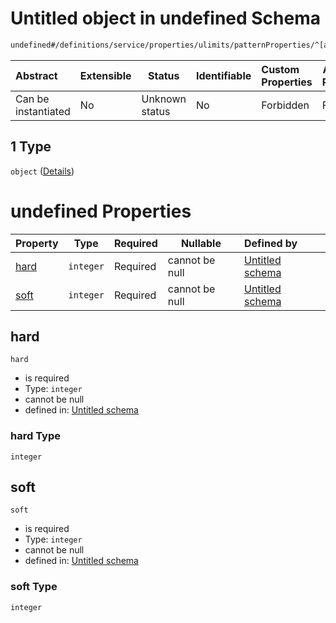 # Untitled object in undefined Schema

```txt
undefined#/definitions/service/properties/ulimits/patternProperties/^[a-z]+$/oneOf/1
```




| Abstract            | Extensible | Status         | Identifiable | Custom Properties | Additional Properties | Access Restrictions | Defined In                                                                  |
| :------------------ | ---------- | -------------- | ------------ | :---------------- | --------------------- | ------------------- | --------------------------------------------------------------------------- |
| Can be instantiated | No         | Unknown status | No           | Forbidden         | Forbidden             | none                | [config_schema_v3.9.json\*](config_schema_v3.9.json "open original schema") |

## 1 Type

`object` ([Details](config_schema_v3-definitions-service-properties-ulimits-patternproperties-a-z-oneof-1.md))

# undefined Properties

| Property      | Type      | Required | Nullable       | Defined by                                                                                                                                                                                                                          |
| :------------ | --------- | -------- | -------------- | :---------------------------------------------------------------------------------------------------------------------------------------------------------------------------------------------------------------------------------- |
| [hard](#hard) | `integer` | Required | cannot be null | [Untitled schema](config_schema_v3-definitions-service-properties-ulimits-patternproperties-a-z-oneof-1-properties-hard.md "undefined#/definitions/service/properties/ulimits/patternProperties/^\[a-z]+$/oneOf/1/properties/hard") |
| [soft](#soft) | `integer` | Required | cannot be null | [Untitled schema](config_schema_v3-definitions-service-properties-ulimits-patternproperties-a-z-oneof-1-properties-soft.md "undefined#/definitions/service/properties/ulimits/patternProperties/^\[a-z]+$/oneOf/1/properties/soft") |

## hard




`hard`

-   is required
-   Type: `integer`
-   cannot be null
-   defined in: [Untitled schema](config_schema_v3-definitions-service-properties-ulimits-patternproperties-a-z-oneof-1-properties-hard.md "undefined#/definitions/service/properties/ulimits/patternProperties/^\[a-z]+$/oneOf/1/properties/hard")

### hard Type

`integer`

## soft




`soft`

-   is required
-   Type: `integer`
-   cannot be null
-   defined in: [Untitled schema](config_schema_v3-definitions-service-properties-ulimits-patternproperties-a-z-oneof-1-properties-soft.md "undefined#/definitions/service/properties/ulimits/patternProperties/^\[a-z]+$/oneOf/1/properties/soft")

### soft Type

`integer`
